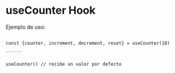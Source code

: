 # useCounter Hook

Ejemplo de uso:

```````

const {counter, increment, decrement, reset} = useCounter(10)

``````

useCounter() // recibe un valor por defecto
```````
